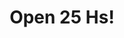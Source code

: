 ---
title: "Open 25 Hs!"
url: /ciudad-autonoma-de-buenos-aires/open-25-hs-avenida-cabildo-2/
shop: comodidad
---